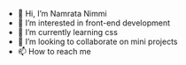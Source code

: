 - 👋 Hi, I’m Namrata Nimmi
- 👀 I’m interested in front-end development
- 🌱 I’m currently learning css
- 💞️ I’m looking to collaborate on mini projects
- 📫 How to reach me 

<!---
namratanimmi/namratanimmi is a ✨ special ✨ repository because its `README.md` (this file) appears on your GitHub profile.
You can click the Preview link to take a look at your changes.
--->
